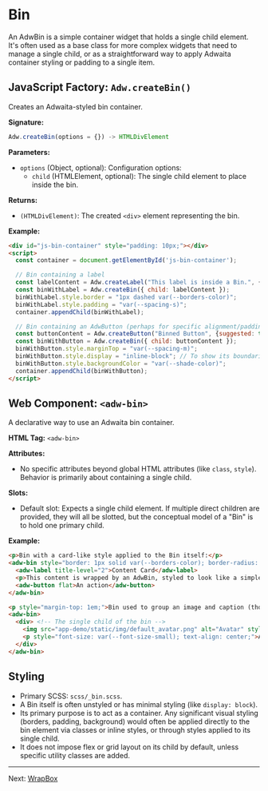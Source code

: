 # Bin

An AdwBin is a simple container widget that holds a single child element. It's often used as a base class for more complex widgets that need to manage a single child, or as a straightforward way to apply Adwaita container styling or padding to a single item.

## JavaScript Factory: `Adw.createBin()`

Creates an Adwaita-styled bin container.

**Signature:**

```javascript
Adw.createBin(options = {}) -> HTMLDivElement
```

**Parameters:**

*   `options` (Object, optional): Configuration options:
    *   `child` (HTMLElement, optional): The single child element to place inside the bin.

**Returns:**

*   `(HTMLDivElement)`: The created `<div>` element representing the bin.

**Example:**

```html
<div id="js-bin-container" style="padding: 10px;"></div>
<script>
  const container = document.getElementById('js-bin-container');

  // Bin containing a label
  const labelContent = Adw.createLabel("This label is inside a Bin.", {title: 3});
  const binWithLabel = Adw.createBin({ child: labelContent });
  binWithLabel.style.border = "1px dashed var(--borders-color)";
  binWithLabel.style.padding = "var(--spacing-s)";
  container.appendChild(binWithLabel);

  // Bin containing an AdwButton (perhaps for specific alignment/padding wrapper)
  const buttonContent = Adw.createButton("Binned Button", {suggested: true});
  const binWithButton = Adw.createBin({ child: buttonContent });
  binWithButton.style.marginTop = "var(--spacing-m)";
  binWithButton.style.display = "inline-block"; // To show its boundaries
  binWithButton.style.backgroundColor = "var(--shade-color)";
  container.appendChild(binWithButton);
</script>
```

## Web Component: `<adw-bin>`

A declarative way to use an Adwaita bin container.

**HTML Tag:** `<adw-bin>`

**Attributes:**
*   No specific attributes beyond global HTML attributes (like `class`, `style`). Behavior is primarily about containing a single child.

**Slots:**

*   Default slot: Expects a single child element. If multiple direct children are provided, they will all be slotted, but the conceptual model of a "Bin" is to hold one primary child.

**Example:**

```html
<p>Bin with a card-like style applied to the Bin itself:</p>
<adw-bin style="border: 1px solid var(--borders-color); border-radius: var(--border-radius-default); padding: var(--spacing-m); background-color: var(--view-bg-color); max-width: 300px;">
  <adw-label title-level="2">Content Card</adw-label>
  <p>This content is wrapped by an AdwBin, styled to look like a simple card.</p>
  <adw-button flat>An action</adw-button>
</adw-bin>

<p style="margin-top: 1em;">Bin used to group an image and caption (though an AdwBox might be more semantically correct for multiple items):</p>
<adw-bin>
  <div> <!-- The single child of the bin -->
    <img src="app-demo/static/img/default_avatar.png" alt="Avatar" style="width: 80px; height: 80px; border-radius: 4px;">
    <p style="font-size: var(--font-size-small); text-align: center;">Avatar Image</p>
  </div>
</adw-bin>
```

## Styling

*   Primary SCSS: `scss/_bin.scss`.
*   A Bin itself is often unstyled or has minimal styling (like `display: block`).
*   Its primary purpose is to act as a container. Any significant visual styling (borders, padding, background) would often be applied directly to the bin element via classes or inline styles, or through styles applied to its single child.
*   It does not impose flex or grid layout on its child by default, unless specific utility classes are added.

---
Next: [WrapBox](./wrapbox.md)
